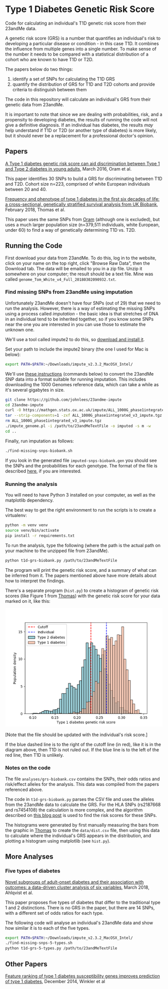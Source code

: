# Type 1 Diabetes Genetic Risk Score

Code for calculating an individual's T1D genetic risk score from their 23andMe data.

A genetic risk score (GRS) is a number that quantifies an individual's risk to developing a
particular disease or condition - in this case T1D. It combines the influence from multiple
genes into a single number. To make sense of the number it needs to be compared with a
statistical distribution of a cohort who are known to have T1D or T2D.

The papers below do two things:
1. identify a set of SNPs for calculating the T1D GRS
2. quantify the distribution of GRS for T1D and T2D cohorts and provide criteria to distinguish between them

The code in this repository will calculate an individual's GRS from their genetic data from 23andMe.

It is important to note that since we are dealing with probabilities, risk, and a propensity
to developing diabetes, the results of running the code will not give a definitive diagnosis.
If an individual has diabetes, the results _may_ help understand if T1D or T2D (or another type of diabetes)
is more likely, but it should never be a replacement for a professional doctor's opinion.

## Papers

[A Type 1 diabetes genetic risk score can aid discrimination between Type 1 and Type 2 diabetes in young adults][Oram], March 2016, Oram et al.

This paper identifies 30 SNPs to build a GRS for discriminating between T1D and T2D. Cohort size n=223,
comprised of white European individuals between 20 and 40.

[Frequency and phenotype of type 1 diabetes in the first six decades of life: a cross-sectional, genetically stratified survival analysis from UK Biobank][Thomas], February 2018, Thomas et al.

This paper uses the same SNPs from [Oram] (although one is excluded), but uses a much larger population size (n=379,511 individuals, white European,
under 60) to find a way of genetically determining T1D vs. T2D.

## Running the Code

First download your data from 23andMe. To do this, log in to the website, click on your name on the top right, click
"Browse Raw Data", then the Download tab. The data will be emailed to you in a zip file. Unzip it somewhere on
your computer; the result should be a text file. Mine was called `genome_Tom_White_v4_Full_20180302090932.txt`.

### Find missing SNPs from 23andMe using imputation

Unfortunately 23andMe doesn't have four SNPs (out of 29) that we need to run the analysis. However, there is a way of estimating
the missing SNPs using a process called *imputation* - the basic idea is that stretches of DNA in an individual tend
to be inherited together, so if you know some SNPs near the one you are interested in you can use those to estimate
the unknown one.

We'll use a tool called impute2 to do this, so [download and install it][impute2].

Set your path to include the impute2 binary (the one I used for Mac is below):

```bash
export PATH=$PATH:~/Downloads/impute_v2.3.2_MacOSX_Intel/
```

We'll use [these instructions][impute-23andme] (commands below) to convert the 23andMe SNP data into a format suitable for running
imputation. This includes downloading the 1000 Genomes reference data, which can take a while as it's several gigabytes
in size.

```bash
git clone https://github.com/johnlees/23andme-impute
cd 23andme-impute
curl -O https://mathgen.stats.ox.ac.uk/impute/ALL_1000G_phase1integrated_v3_impute.tgz
tar --strip-components=1 -zxf ALL_1000G_phase1integrated_v3_impute.tgz
rm ALL_1000G_phase1integrated_v3_impute.tgz
./impute_genome.pl -i /path/to/23andMeTextFile -o imputed -s m -w
cd ..
```

Finally, run imputation as follows:

```bash
./find-missing-snps-biobank.sh
```

If you look in the generated file `imputed-snps-biobank.gen` you should see the SNPs and the probabilities for each genotype.
The format of the file is described [here][impute_file_format], if you are interested.

### Running the analysis

You will need to have Python 3 installed on your computer, as well as the matplotlib dependency.

The best way to get the right environment to run the scripts is to create a virtualenv:

```bash
python -m venv venv
source venv/bin/activate
pip install -r requirements.txt
```

To run the analysis, type the following (where the path is the actual path on your machine to the unzipped file from 23andMe).

```bash
python t1d-grs-biobank.py /path/to/23andMeTextFile
```

The program will print the genetic risk score, and a summary of what can be inferred from it. The papers mentioned above
have more details about how to interpret the findings.

There's a separate program (`hist.py`) to create a histogram of genetic risk scores (like Figure 1 from [Thomas]) with the genetic
risk score for your data marked on it, like this:

![Distribution of genetic risk scores](t1d-grs-example.png "Distribution of genetic risk scores")

[Note that the file should be updated with the individual's risk score.]

If the blue dashed line is to the right of the cutoff line (in red), like it is in the diagram above, then T1D is not
ruled out. If the blue line is to the left of the red line, then T1D is unlikely.

### Notes on the code

The file `analyses/grs-biobank.csv` contains the SNPs, their odds ratios and risk/effect alleles for the
analysis. This data was compiled from the papers referenced above.

The code in `t1d-grs-biobank.py` parses the CSV file and uses the alleles from the 23andMe data to calculate the GRS.
For the HLA SNPs (rs2187668 and rs7454108) the calculation is more complex, and the algorithm described on
[this blog post][diabetes_and_me] is used to find the risk scores for these SNPs.

The histograms were generated by first manually measuring the bars from the graphic in [Thomas] to create the
`data/dist.csv` file, then using this data to calculate where the individual's GRS appears in the distribution, and
plotting a histogram using matplotlib (see `hist.py`).

## More Analyses

### Five types of diabetes

[Novel subgroups of adult-onset diabetes and their association
 with outcomes: a data-driven cluster analysis of six variables][Ahlqvist], March 2018, Ahlqvist et al.
 
This paper proposes five types of diabetes that differ to the traditional type 1 and 2 distinctions. There is no
GRS in the paper, but there are 14 SNPs, with a different set of odds ratios for each type.

The following code will analyse an individual's 23andMe data and show how similar it is to each of the five types.

```bash
export PATH=$PATH:~/Downloads/impute_v2.3.2_MacOSX_Intel/
./find-missing-snps-5-types.sh
python t1d-grs-5-types.py /path/to/23andMeTextFile
```

## Other Papers

[Feature ranking of type 1 diabetes susceptibility genes improves prediction of type 1 diabetes][Winkler], December 2014, Winkler et al

[Ahlqvist]: https://www.thelancet.com/journals/landia/article/PIIS2213-8587(18)30051-2/fulltext
[Oram]: https://www.ncbi.nlm.nih.gov/pmc/articles/PMC5642867/
[Thomas]: https://www.thelancet.com/journals/landia/article/PIIS2213-8587%2817%2930362-5/fulltext?elsca1=tlxpr#sec1
[Winkler]: https://link.springer.com/article/10.1007%2Fs00125-014-3362-1
[impute2]: http://mathgen.stats.ox.ac.uk/impute/impute_v2.html
[impute-23andme]: https://leesjohn.wordpress.com/2014/03/18/impute-your-whole-genome-from-23andme-data/
[impute_file_format]: http://www.stats.ox.ac.uk/~marchini/software/gwas/file_format.html
[diabetes_and_me]:https://digitalsauna.wordpress.com/2017/12/02/diabetes-and-me/